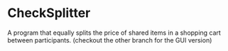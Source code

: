 # CheckSplitter
A program that equally splits the price of shared items in a shopping cart between participants.
(checkout the other branch for the GUI version)
